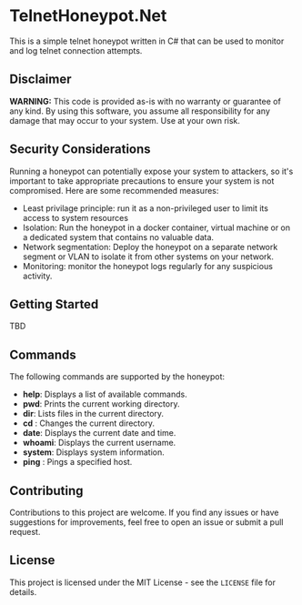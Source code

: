 # TelnetHoneypot.Net

This is a simple telnet honeypot written in C# that can be used to monitor and log telnet connection attempts.

## Disclaimer

**WARNING:** This code is provided as-is with no warranty or guarantee of any kind. By using this software, you assume all responsibility for any damage
 that may occur to your system. Use at your own risk.

## Security Considerations

Running a honeypot can potentially expose your system to attackers, so it's important to take appropriate precautions to ensure your system is not compromised. Here are some recommended measures:

* Least privilage principle: run it as a non-privileged user to limit its access to system resources
* Isolation: Run the honeypot in a docker container, virtual machine or on a dedicated system that contains no valuable data.
* Network segmentation: Deploy the honeypot on a separate network segment or VLAN to isolate it from other systems on your network.
* Monitoring: monitor the honeypot logs regularly for any suspicious activity.

## Getting Started

TBD

## Commands

The following commands are supported by the honeypot:

* __help__: Displays a list of available commands.
* __pwd__: Prints the current working directory.
* __dir__: Lists files in the current directory.
* __cd__ <directory>: Changes the current directory.
* __date__: Displays the current date and time.
* __whoami__: Displays the current username.
* __system__: Displays system information.
* __ping__ <host>: Pings a specified host.

## Contributing

Contributions to this project are welcome. If you find any issues or have suggestions for improvements, feel free to open an issue or submit a pull request.


## License

This project is licensed under the MIT License - see the `LICENSE` file for details.
